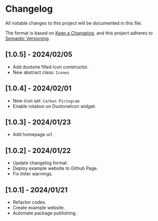 # Changelog
All notable changes to this project will be documented in this file.

The format is based on [Keep a Changelog](https://keepachangelog.com/en/1.1.0),
and this project adheres to [Semantic Versioning](https://semver.org/spec/v2.0.0.html).

## [1.0.5] - 2024/02/05

- Add duotone filled icon constructor.
- New abstract class: `Icones`

## [1.0.4] - 2024/02/01

- New icon set: `Carbon Pictogram`
- Enable rotation on DuotoneIcon widget.

## [1.0.3] - 2024/01/23

- Add homepage url.

## [1.0.2] - 2024/01/22

- Update changelog format.
- Deploy example website to Github Page.
- Fix linter warnings.

## [1.0.1] - 2024/01/21

- Refactor codes.
- Create example website.
- Automate package publishing.